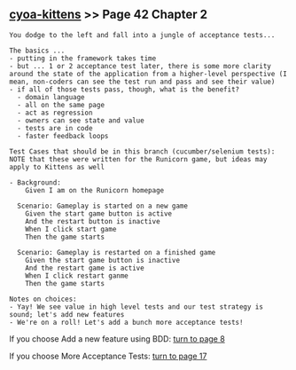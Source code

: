 ## [cyoa-kittens](../page-0/README.md) >> Page 42 Chapter 2

```
You dodge to the left and fall into a jungle of acceptance tests...
```

```
The basics ...
- putting in the framework takes time
- but ... 1 or 2 acceptance test later, there is some more clarity around the state of the application from a higher-level perspective (I mean, non-coders can see the test run and pass and see their value)
- if all of those tests pass, though, what is the benefit?
  - domain language
  - all on the same page
  - act as regression
  - owners can see state and value
  - tests are in code
  - faster feedback loops
 
Test Cases that should be in this branch (cucumber/selenium tests):
NOTE that these were written for the Runicorn game, but ideas may apply to Kittens as well

- Background:
    Given I am on the Runicorn homepage

  Scenario: Gameplay is started on a new game
    Given the start game button is active
    And the restart button is inactive
    When I click start game
    Then the game starts

  Scenario: Gameplay is restarted on a finished game
    Given the start game button is inactive
    And the restart game is active
    When I click restart ganme
    Then the game starts 

Notes on choices:
- Yay! We see value in high level tests and our test strategy is sound; let's add new features
- We're on a roll! Let's add a bunch more acceptance tests!

```

If you choose Add a new feature using BDD: [turn to page 8](../page-8/README.md)

If you choose More Acceptance Tests: [turn to page 17](../page-17/README.md)
